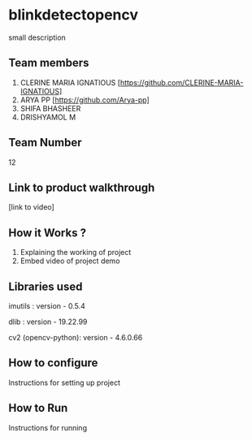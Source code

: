 # blinkdetectopencv
small description
## Team members
1. CLERINE MARIA IGNATIOUS [https://github.com/CLERINE-MARIA-IGNATIOUS]
2. ARYA PP [https://github.com/Arya-pp]
3. SHIFA BHASHEER
4. DRISHYAMOL M
## Team Number
12
## Link to product walkthrough
[link to video]
## How it Works ?
1. Explaining the working of project
2. Embed video of project demo
## Libraries used

imutils : version - 0.5.4

dlib : version - 19.22.99

cv2 (opencv-python): version -  4.6.0.66

## How to configure
Instructions for setting up project
## How to Run
Instructions for running